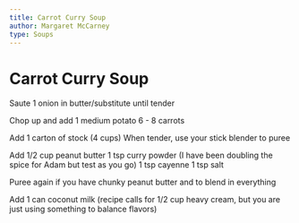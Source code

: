 ```yaml
---
title: Carrot Curry Soup
author: Margaret McCarney
type: Soups
---
```


# Carrot Curry Soup

Saute 1 onion in butter/substitute until tender

Chop up and add
1 medium potato 
6 - 8 carrots

Add 1 carton of stock (4 cups)
When tender, use your stick blender to puree

Add 1/2 cup peanut butter 
1 tsp curry powder (I have been doubling the spice for Adam but test as you go)
1 tsp cayenne
1 tsp salt

Puree again if you have chunky peanut butter and to blend in everything

Add 1 can coconut milk (recipe calls for 1/2 cup heavy cream, but you are just using something to balance flavors)
